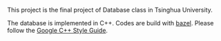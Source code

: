 This project is the final project of Database class in Tsinghua University.

The database is implemented in C++. Codes are build with <a href="https://www.bazel.build/">bazel</a>. Please follow the <a href="https://google.github.io/styleguide/cppguide.html">Google C++ Style Guide</a>.
